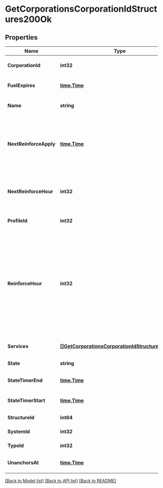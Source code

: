 # GetCorporationsCorporationIdStructures200Ok

## Properties
Name | Type | Description | Notes
------------ | ------------- | ------------- | -------------
**CorporationId** | **int32** | ID of the corporation that owns the structure | [default to null]
**FuelExpires** | [**time.Time**](time.Time.md) | Date on which the structure will run out of fuel | [optional] [default to null]
**Name** | **string** | The structure name | [optional] [default to null]
**NextReinforceApply** | [**time.Time**](time.Time.md) | The date and time when the structure&#x27;s newly requested reinforcement times (e.g. next_reinforce_hour and next_reinforce_day) will take effect | [optional] [default to null]
**NextReinforceHour** | **int32** | The requested change to reinforce_hour that will take effect at the time shown by next_reinforce_apply | [optional] [default to null]
**ProfileId** | **int32** | The id of the ACL profile for this citadel | [default to null]
**ReinforceHour** | **int32** | The hour of day that determines the four hour window when the structure will randomly exit its reinforcement periods and become vulnerable to attack against its armor and/or hull. The structure will become vulnerable at a random time that is +/- 2 hours centered on the value of this property | [optional] [default to null]
**Services** | [**[]GetCorporationsCorporationIdStructuresService**](get_corporations_corporation_id_structures_service.md) | Contains a list of service upgrades, and their state | [optional] [default to null]
**State** | **string** | state string | [default to null]
**StateTimerEnd** | [**time.Time**](time.Time.md) | Date at which the structure will move to it&#x27;s next state | [optional] [default to null]
**StateTimerStart** | [**time.Time**](time.Time.md) | Date at which the structure entered it&#x27;s current state | [optional] [default to null]
**StructureId** | **int64** | The Item ID of the structure | [default to null]
**SystemId** | **int32** | The solar system the structure is in | [default to null]
**TypeId** | **int32** | The type id of the structure | [default to null]
**UnanchorsAt** | [**time.Time**](time.Time.md) | Date at which the structure will unanchor | [optional] [default to null]

[[Back to Model list]](../README.md#documentation-for-models) [[Back to API list]](../README.md#documentation-for-api-endpoints) [[Back to README]](../README.md)

